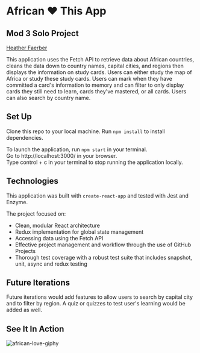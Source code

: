 # African ♥️ This App
## Mod 3 Solo Project
[Heather Faerber](https://github.com/hfaerber)  

This application uses the Fetch API to retrieve data about African countries,
cleans the data down to country names, capital cities, and regions then displays
the information on study cards.  Users can either study the map of Africa or
study these study cards.  Users can mark when they have committed a card's
information to memory and can filter to only display cards they still need to
learn, cards they've mastered, or all cards. Users can also search by country
name.

## Set Up
Clone this repo to your local machine.  Run `npm install` to install
dependencies.  

To launch the application, run `npm start` in your terminal.  
Go to http://localhost:3000/ in your browser.    
Type control + c in your terminal to stop running the application locally.  

## Technologies
This application was built with `create-react-app` and tested with Jest and
Enzyme.  

The project focused on:
- Clean, modular React architecture
- Redux implementation for global state management
- Accessing data using the Fetch API
- Effective project management and workflow through the use of GitHub Projects
- Thorough test coverage with a robust test suite that includes snapshot, unit,
async and redux testing

## Future Iterations
Future iterations would add features to allow users to search by capital city
and to filter by region.  A quiz or quizzes to test user's learning would be
added as well. 

## See It In Action
![african-love-giphy](https://user-images.githubusercontent.com/48163945/72302159-057c9600-3661-11ea-9856-09f8a44d2078.gif)
